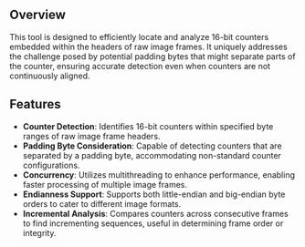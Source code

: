 ## Overview
This tool is designed to efficiently locate and analyze 16-bit counters embedded within the headers of raw image frames. It uniquely addresses the challenge posed by potential padding bytes that might separate parts of the counter, ensuring accurate detection even when counters are not continuously aligned.

## Features
- **Counter Detection**: Identifies 16-bit counters within specified byte ranges of raw image frame headers.
- **Padding Byte Consideration**: Capable of detecting counters that are separated by a padding byte, accommodating non-standard counter configurations.
- **Concurrency**: Utilizes multithreading to enhance performance, enabling faster processing of multiple image frames.
- **Endianness Support**: Supports both little-endian and big-endian byte orders to cater to different image formats.
- **Incremental Analysis**: Compares counters across consecutive frames to find incrementing sequences, useful in determining frame order or integrity.

